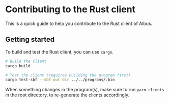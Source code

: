 # Contributing to the Rust client

This is a quick guide to help you contribute to the Rust client of Albus.

## Getting started

To build and test the Rust client, you can use `cargo`.

```sh
# Build the client
cargo build

# Test the client (requires building the program first)
cargo test-sbf --sbf-out-dir ../../programs/.bin
```

When something changes in the program(s), make sure to run `yarn clients` in the root directory, to re-generate the clients accordingly.
